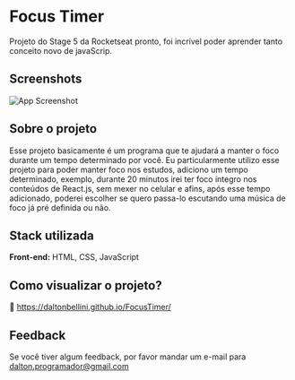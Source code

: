 
# Focus Timer

Projeto do Stage 5 da Rocketseat pronto, foi incrível poder aprender tanto conceito novo de javaScrip.



## Screenshots

![App Screenshot](https://i.imgur.com/8p7WvM8.png)


## Sobre o projeto

Esse projeto basicamente é um programa que te ajudará a manter o foco durante um tempo determinado por você.
Eu particularmente utilizo esse projeto para poder manter foco nos estudos, adiciono um tempo determinado, exemplo, 
durante 20 minutos irei ter foco íntegro nos conteúdos de React.js, sem mexer no celular e afins, após esse tempo adicionado, 
poderei escolher se quero passa-lo escutando uma música de foco já pré definida ou não.


## Stack utilizada

**Front-end:** HTML, CSS, JavaScript


## Como visualizar o projeto?

🔗 https://daltonbellini.github.io/FocusTimer/


## Feedback

Se você tiver algum feedback, por favor mandar um e-mail para dalton.programador@gmail.com
